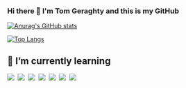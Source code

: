 ### Hi there 👋 I'm Tom Geraghty and this is my GitHub

[![Anurag's GitHub stats](https://github-readme-stats.vercel.app/api?username=usarneme&show_icons=true&theme=nord)](https://github.com/usarneme/)

[![Top Langs](https://github-readme-stats.vercel.app/api/top-langs/?username=usarneme&layout=compact&theme=nord)](https://github.com/usarneme/)

## 🌱 I’m currently learning
<p>
<img src="https://img.shields.io/badge/html5%20-%23e34f26.svg?&style=for-the-badge&logo=html5&logoColor=white" />&nbsp;&nbsp;<img src="https://img.shields.io/badge/CSS3-1572B6?&style=for-the-badge&logo=css3&logoColor=white" />&nbsp;&nbsp;<img src="https://img.shields.io/badge/JavaScript-F7DF1E?style=for-the-badge&logo=javascript&logoColor=black" />&nbsp;&nbsp;<img src="https://img.shields.io/badge/React-20232A?style=for-the-badge&logo=react&logoColor=61DAFB" />&nbsp;&nbsp;<img src="https://img.shields.io/badge/Bootstrap-563D7C?style=for-the-badge&logo=bootstrap&logoColor=white">&nbsp;&nbsp;<img src="https://img.shields.io/badge/jest%20-%23c21325.svg?&style=for-the-badge&logo=jest&logoColor=white" />&nbsp;&nbsp;<img src="https://img.shields.io/badge/go%20-%2300add8.svg?&style=for-the-badge&logo=go&logoColor=white" />&nbsp;&nbsp;
<!-- <img src="https://img.shields.io/badge/crystal%20-%23000000.svg?&style=for-the-badge&logo=crystal&logoColor=white" />&nbsp;&nbsp; -->
</p>
<!--
**usarneme/usarneme** is a ✨ _special_ ✨ repository because its `README.md` (this file) appears on your GitHub profile.
Here are some ideas to get you started:
- 🔭 I’m currently working on ...
- 🌱 I’m currently learning ...
- 👯 I’m looking to collaborate on ...
- 🤔 I’m looking for help with ...
- 💬 Ask me about ...
- 📫 How to reach me: ...
- 😄 Pronouns: ...
- ⚡ Fun fact: ...
-->
